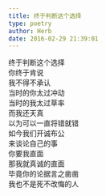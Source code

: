 ```yaml
---  
title: 终于判断这个选择  
type: poetry  
author: Herb  
date: 2016-02-29 21:39:01    
---  
```

终于判断这个选择  
你终于肯说  
我不得不承认  
当时的你太过冲动  
当时的我太过草率  
而我还天真  
以为可以一直将错就错    
如今我们开诚布公  
来谈论自己的事  
你要我直面  
那我就真诚的直面  
毕竟你的论据言之凿凿  
我也不是死不改悔的人
